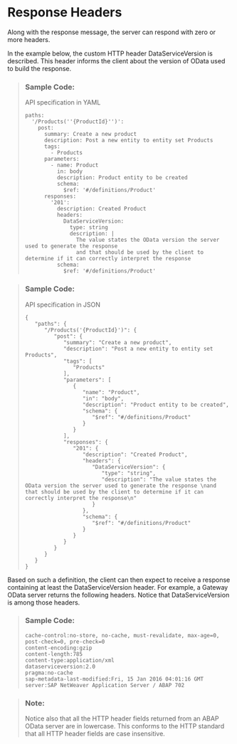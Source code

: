 <!-- loio88db30730060465d9f1203b729ba50ff -->

# Response Headers

Along with the response message, the server can respond with zero or more headers.

In the example below, the custom HTTP header DataServiceVersion is described. This header informs the client about the version of OData used to build the response.

> ### Sample Code:  
> API specification in YAML
> 
> ```
> paths:
>   '/Products(''{ProductId}'')':
>     post:
>       summary: Create a new product
>       description: Post a new entity to entity set Products
>       tags:
>         - Products
>       parameters:
>         - name: Product
>           in: body
>           description: Product entity to be created
>           schema:
>             $ref: '#/definitions/Product'
>       responses:
>         '201':
>           description: Created Product
>           headers:
>             DataServiceVersion:
>               type: string
>               description: |
>                 The value states the OData version the server used to generate the response 
>                 and that should be used by the client to determine if it can correctly interpret the response
>           schema:
>             $ref: '#/definitions/Product'
> ```

> ### Sample Code:  
> API specification in JSON
> 
> ```
> {
>    "paths": {
>       "/Products('{ProductId}')": {
>          "post": {
>             "summary": "Create a new product",
>             "description": "Post a new entity to entity set Products",
>             "tags": [
>                "Products"
>             ],
>             "parameters": [
>                {
>                   "name": "Product",
>                   "in": "body",
>                   "description": "Product entity to be created",
>                   "schema": {
>                      "$ref": "#/definitions/Product"
>                   }
>                }
>             ],
>             "responses": {
>                "201": {
>                   "description": "Created Product",
>                   "headers": {
>                      "DataServiceVersion": {
>                         "type": "string",
>                         "description": "The value states the OData version the server used to generate the response \nand that should be used by the client to determine if it can correctly interpret the response\n"
>                      }
>                   },
>                   "schema": {
>                      "$ref": "#/definitions/Product"
>                   }
>                }
>             }
>          }
>       }
>    }
> }
> ```

Based on such a definition, the client can then expect to receive a response containing at least the DataServiceVersion header. For example, a Gateway OData server returns the following headers. Notice that DataServiceVersion is among those headers.

> ### Sample Code:  
> ```
> cache-control:no-store, no-cache, must-revalidate, max-age=0, post-check=0, pre-check=0
> content-encoding:gzip
> content-length:785
> content-type:application/xml
> dataserviceversion:2.0
> pragma:no-cache
> sap-metadata-last-modified:Fri, 15 Jan 2016 04:01:16 GMT
> server:SAP NetWeaver Application Server / ABAP 702
> ```

> ### Note:  
> Notice also that all the HTTP header fields returned from an ABAP OData server are in lowercase. This conforms to the HTTP standard that all HTTP header fields are case insensitive.

